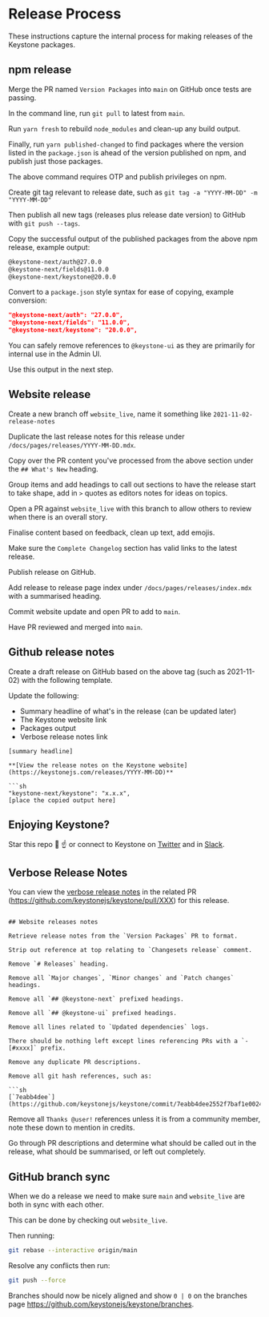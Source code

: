 # Release Process

These instructions capture the internal process for making releases of the Keystone packages.

## npm release

Merge the PR named `Version Packages` into `main` on GitHub once tests are passing.

In the command line, run `git pull` to latest from `main`.

Run `yarn fresh` to rebuild `node_modules` and clean-up any build output.

Finally, run `yarn published-changed` to find packages where the version listed in the `package.json` is ahead of the version published on npm, and publish just those packages.

The above command requires OTP and publish privileges on npm.

Create git tag relevant to release date, such as `git tag -a "YYYY-MM-DD" -m "YYYY-MM-DD"`

Then publish all new tags (releases plus release date version) to GitHub with `git push --tags`.

Copy the successful output of the published packages from the above npm release, example output:

```sh
@keystone-next/auth@27.0.0
@keystone-next/fields@11.0.0
@keystone-next/keystone@20.0.0

```

Convert to a `package.json` style syntax for ease of copying, example conversion:

```json
"@keystone-next/auth": "27.0.0",
"@keystone-next/fields": "11.0.0",
"@keystone-next/keystone": "20.0.0",
```

You can safely remove references to `@keystone-ui` as they are primarily for internal use in the Admin UI.

Use this output in the next step.

## Website release

Create a new branch off `website_live`, name it something like `2021-11-02-release-notes`

Duplicate the last release notes for this release under `/docs/pages/releases/YYYY-MM-DD.mdx`.

Copy over the PR content you've processed from the above section under the `## What's New` heading.

Group items and add headings to call out sections to have the release start to take shape, add in `>` quotes as editors notes for ideas on topics.

Open a PR against `website_live` with this branch to allow others to review when there is an overall story.

Finalise content based on feedback, clean up text, add emojis.

Make sure the `Complete Changelog` section has valid links to the latest release.

Publish release on GitHub.

Add release to release page index under `/docs/pages/releases/index.mdx` with a summarised heading.

Commit website update and open PR to add to `main`.

Have PR reviewed and merged into `main`.

## Github release notes

Create a draft release on GitHub based on the above tag (such as 2021-11-02) with the following template.

Update the following:

- Summary headline of what's in the release (can be updated later)
- The Keystone website link
- Packages output
- Verbose release notes link

```
[summary headline]

**[View the release notes on the Keystone website](https://keystonejs.com/releases/YYYY-MM-DD)**

```sh
"keystone-next/keystone": "x.x.x",
[place the copied output here]
```

## Enjoying Keystone?

Star this repo 🌟 ☝️ or connect to Keystone on [Twitter](https://twitter.com/KeystoneJS) and in [Slack](http://community.keystonejs.com/).

## Verbose Release Notes

You can view the [verbose release notes](https://github.com/keystonejs/keystone/pull/6762) in the related PR (https://github.com/keystonejs/keystone/pull/XXX) for this release.
```

## Website releases notes

Retrieve release notes from the `Version Packages` PR to format.

Strip out reference at top relating to `Changesets release` comment.

Remove `# Releases` heading.

Remove all `Major changes`, `Minor changes` and `Patch changes` headings.

Remove all `## @keystone-next` prefixed headings.

Remove all `## @keystone-ui` prefixed headings.

Remove all lines related to `Updated dependencies` logs.

There should be nothing left except lines referencing PRs with a `- [#xxxx]` prefix.

Remove any duplicate PR descriptions.

Remove all git hash references, such as:

```sh
[`7eabb4dee`](https://github.com/keystonejs/keystone/commit/7eabb4dee2552f7baf1e0024d82011b179d418d4)
```

Remove all `Thanks @user!` references unless it is from a community member, note these down to mention in credits.

Go through PR descriptions and determine what should be called out in the release, what should be summarised, or left out completely.

## GitHub branch sync

When we do a release we need to make sure `main` and `website_live` are both in sync with each other.

This can be done by checking out `website_live`.

Then running:

```sh
git rebase --interactive origin/main
```

Resolve any conflicts then run:

```sh
git push --force
```

Branches should now be nicely aligned and show `0 | 0` on the branches page <https://github.com/keystonejs/keystone/branches>.
